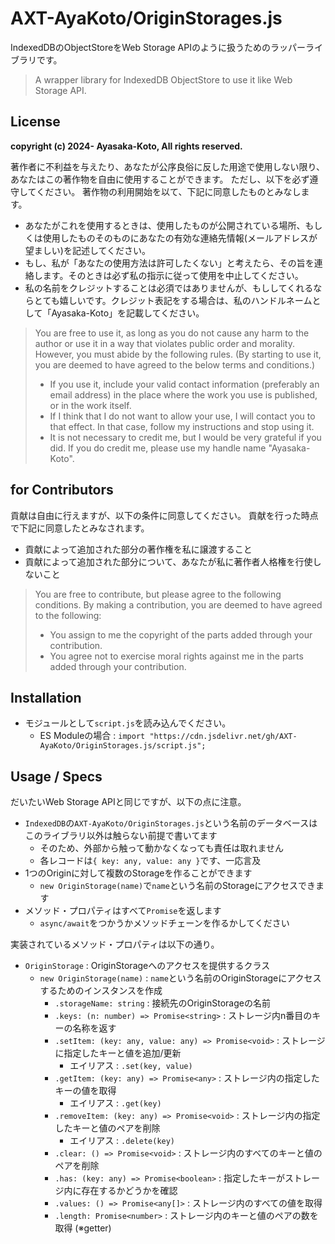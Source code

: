 # AXT-AyaKoto/OriginStorages.js

IndexedDBのObjectStoreをWeb Storage APIのように扱うためのラッパーライブラリです。

> A wrapper library for IndexedDB ObjectStore to use it like Web Storage API.

## License

**copyright (c) 2024- Ayasaka-Koto, All rights reserved.**

著作者に不利益を与えたり、あなたが公序良俗に反した用途で使用しない限り、あなたはこの著作物を自由に使用することができます。
ただし、以下を必ず遵守してください。
著作物の利用開始を以て、下記に同意したものとみなします。
- あなたがこれを使用するときは、使用したものが公開されている場所、もしくは使用したものそのものにあなたの有効な連絡先情報(メールアドレスが望ましい)を記述してください。
- もし、私が「あなたの使用方法は許可したくない」と考えたら、その旨を連絡します。そのときは必ず私の指示に従って使用を中止してください。
- 私の名前をクレジットすることは必須ではありませんが、もししてくれるならとても嬉しいです。クレジット表記をする場合は、私のハンドルネームとして「Ayasaka-Koto」を記載してください。

> You are free to use it, as long as you do not cause any harm to the author or use it in a way that violates public order and morality.
> However, you must abide by the following rules.
> (By starting to use it, you are deemed to have agreed to the below terms and conditions.)
> - If you use it, include your valid contact information (preferably an email address) in the place where the work you use is published, or in the work itself.
> - If I think that I do not want to allow your use, I will contact you to that effect. In that case, follow my instructions and stop using it.
> -  It is not necessary to credit me, but I would be very grateful if you did. If you do credit me, please use my handle name "Ayasaka-Koto".

## for Contributors

貢献は自由に行えますが、以下の条件に同意してください。
貢献を行った時点で下記に同意したとみなされます。
- 貢献によって追加された部分の著作権を私に譲渡すること
- 貢献によって追加された部分について、あなたが私に著作者人格権を行使しないこと

> You are free to contribute, but please agree to the following conditions.
> By making a contribution, you are deemed to have agreed to the following:
> - You assign to me the copyright of the parts added through your contribution.
> - You agree not to exercise moral rights against me in the parts added through your contribution.

## Installation

- モジュールとして`script.js`を読み込んでください。
    - ES Moduleの場合 : `import "https://cdn.jsdelivr.net/gh/AXT-AyaKoto/OriginStorages.js/script.js";`

## Usage / Specs

だいたいWeb Storage APIと同じですが、以下の点に注意。

- `IndexedDB`の`AXT-AyaKoto/OriginStorages.js`という名前のデータベースはこのライブラリ以外は触らない前提で書いてます
    - そのため、外部から触って動かなくなっても責任は取れません
    - 各レコードは`{ key: any, value: any }`です、一応言及
- 1つのOriginに対して複数のStorageを作ることができます
    - `new OriginStorage(name)`で`name`という名前のStorageにアクセスできます
- メソッド・プロパティはすべて`Promise`を返します
    - `async/await`をつかうかメソッドチェーンを作るかしてください

実装されているメソッド・プロパティは以下の通り。

- `OriginStorage` : OriginStorageへのアクセスを提供するクラス
    - `new OriginStorage(name)` : `name`という名前のOriginStorageにアクセスするためのインスタンスを作成
        - `.storageName: string` : 接続先のOriginStorageの名前
        - `.keys: (n: number) => Promise<string>` : ストレージ内n番目のキーの名称を返す
        - `.setItem: (key: any, value: any) => Promise<void>` : ストレージに指定したキーと値を追加/更新
            - エイリアス : `.set(key, value)`
        - `.getItem: (key: any) => Promise<any>` : ストレージ内の指定したキーの値を取得
            - エイリアス : `.get(key)`
        - `.removeItem: (key: any) => Promise<void>` : ストレージ内の指定したキーと値のペアを削除
            - エイリアス : `.delete(key)`
        - `.clear: () => Promise<void>` : ストレージ内のすべてのキーと値のペアを削除
        - `.has: (key: any) => Promise<boolean>` : 指定したキーがストレージ内に存在するかどうかを確認
        - `.values: () => Promise<any[]>` : ストレージ内のすべての値を取得
        - `.length: Promise<number>` : ストレージ内のキーと値のペアの数を取得 (※getter)

